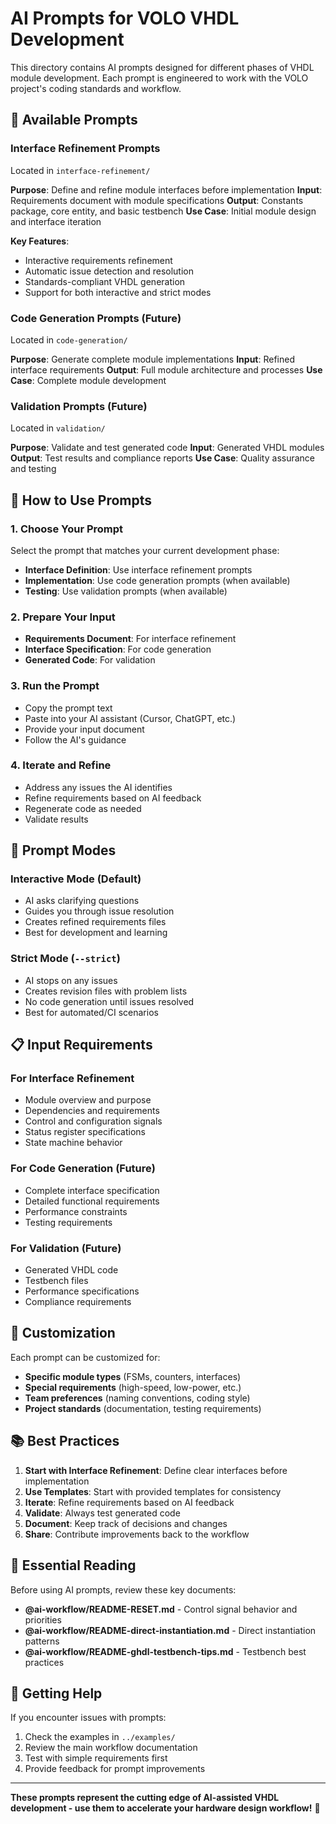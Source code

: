 # AI Prompts for VOLO VHDL Development

This directory contains AI prompts designed for different phases of VHDL module development. Each prompt is engineered to work with the VOLO project's coding standards and workflow.

## 🎯 **Available Prompts**

### **Interface Refinement Prompts**
Located in `interface-refinement/`

**Purpose**: Define and refine module interfaces before implementation
**Input**: Requirements document with module specifications
**Output**: Constants package, core entity, and basic testbench
**Use Case**: Initial module design and interface iteration

**Key Features**:
- Interactive requirements refinement
- Automatic issue detection and resolution
- Standards-compliant VHDL generation
- Support for both interactive and strict modes

### **Code Generation Prompts** (Future)
Located in `code-generation/`

**Purpose**: Generate complete module implementations
**Input**: Refined interface requirements
**Output**: Full module architecture and processes
**Use Case**: Complete module development

### **Validation Prompts** (Future)
Located in `validation/`

**Purpose**: Validate and test generated code
**Input**: Generated VHDL modules
**Output**: Test results and compliance reports
**Use Case**: Quality assurance and testing

## 🚀 **How to Use Prompts**

### **1. Choose Your Prompt**
Select the prompt that matches your current development phase:
- **Interface Definition**: Use interface refinement prompts
- **Implementation**: Use code generation prompts (when available)
- **Testing**: Use validation prompts (when available)

### **2. Prepare Your Input**
- **Requirements Document**: For interface refinement
- **Interface Specification**: For code generation
- **Generated Code**: For validation

### **3. Run the Prompt**
- Copy the prompt text
- Paste into your AI assistant (Cursor, ChatGPT, etc.)
- Provide your input document
- Follow the AI's guidance

### **4. Iterate and Refine**
- Address any issues the AI identifies
- Refine requirements based on AI feedback
- Regenerate code as needed
- Validate results

## 🔧 **Prompt Modes**

### **Interactive Mode (Default)**
- AI asks clarifying questions
- Guides you through issue resolution
- Creates refined requirements files
- Best for development and learning

### **Strict Mode (`--strict`)**
- AI stops on any issues
- Creates revision files with problem lists
- No code generation until issues resolved
- Best for automated/CI scenarios

## 📋 **Input Requirements**

### **For Interface Refinement**
- Module overview and purpose
- Dependencies and requirements
- Control and configuration signals
- Status register specifications
- State machine behavior

### **For Code Generation** (Future)
- Complete interface specification
- Detailed functional requirements
- Performance constraints
- Testing requirements

### **For Validation** (Future)
- Generated VHDL code
- Testbench files
- Performance specifications
- Compliance requirements

## 🎨 **Customization**

Each prompt can be customized for:
- **Specific module types** (FSMs, counters, interfaces)
- **Special requirements** (high-speed, low-power, etc.)
- **Team preferences** (naming conventions, coding style)
- **Project standards** (documentation, testing requirements)

## 📚 **Best Practices**

1. **Start with Interface Refinement**: Define clear interfaces before implementation
2. **Use Templates**: Start with provided templates for consistency
3. **Iterate**: Refine requirements based on AI feedback
4. **Validate**: Always test generated code
5. **Document**: Keep track of decisions and changes
6. **Share**: Contribute improvements back to the workflow

## 📖 **Essential Reading**

Before using AI prompts, review these key documents:
- **@ai-workflow/README-RESET.md** - Control signal behavior and priorities
- **@ai-workflow/README-direct-instantiation.md** - Direct instantiation patterns
- **@ai-workflow/README-ghdl-testbench-tips.md** - Testbench best practices

## 🤝 **Getting Help**

If you encounter issues with prompts:
1. Check the examples in `../examples/`
2. Review the main workflow documentation
3. Test with simple requirements first
4. Provide feedback for prompt improvements

---

**These prompts represent the cutting edge of AI-assisted VHDL development - use them to accelerate your hardware design workflow!** 🚀
